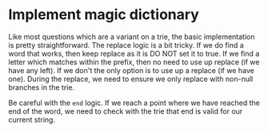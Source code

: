 # Implement magic dictionary

Like most questions which are a variant on a trie, the basic implementation is pretty straightforward. The replace logic is a bit tricky. If we do find a word that works, then keep replace as it is DO NOT set it to true. If we find a letter which matches within the prefix, then no need to use up replace (if we have any left). If we don't the only option is to use up a replace (if we have one). During the replace, we need to ensure we only replace with non-null branches in the trie.

Be careful with the `end` logic. If we reach a point where we have reached the end of the word, we need to check with the trie that end is valid for our current string.

